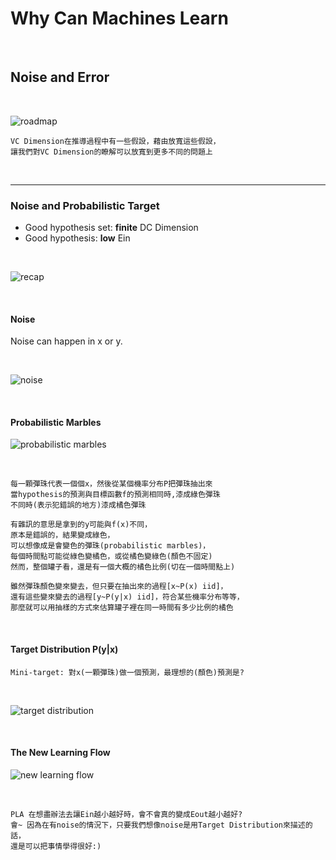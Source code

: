 # Why Can Machines Learn

<br />

## Noise and Error

<br />

![roadmap](https://github.com/linda2020130/Notes_ML-Foundations/blob/master/Pictures/Week%208/roadmap.PNG)

```
VC Dimension在推導過程中有一些假設，藉由放寬這些假設，
讓我們對VC Dimension的瞭解可以放寬到更多不同的問題上
```

<br />

***

### Noise and Probabilistic Target

* Good hypothesis set: **finite** DC Dimension
* Good hypothesis: **low** Ein

<br />

![recap](https://github.com/linda2020130/Notes_ML-Foundations/blob/master/Pictures/Week%208/recap.PNG)

<br />

#### Noise

Noise can happen in x or y.

<br />

![noise](https://github.com/linda2020130/Notes_ML-Foundations/blob/master/Pictures/Week%208/noise.PNG)

<br />

#### Probabilistic Marbles

![probabilistic marbles](https://github.com/linda2020130/Notes_ML-Foundations/blob/master/Pictures/Week%208/probabilistic%20marbles.PNG)

<br />

```
每一顆彈珠代表一個個x，然後從某個機率分布P把彈珠抽出來
當hypothesis的預測與目標函數f的預測相同時,漆成綠色彈珠
不同時(表示犯錯誤的地方)漆成橘色彈珠

有雜訊的意思是拿到的y可能與f(x)不同，
原本是錯誤的，結果變成綠色，
可以想像成是會變色的彈珠(probabilistic marbles)，
每個時間點可能從綠色變橘色，或從橘色變綠色(顏色不固定)
然而，整個罐子看，還是有一個大概的橘色比例(切在一個時間點上)

雖然彈珠顏色變來變去，但只要在抽出來的過程[x~P(x) iid]，
還有這些變來變去的過程[y~P(y|x) iid]，符合某些機率分布等等，
那麼就可以用抽樣的方式來估算罐子裡在同一時間有多少比例的橘色
```

<br />

#### Target Distribution P(y|x)

```
Mini-target: 對x(一顆彈珠)做一個預測，最理想的(顏色)預測是?
```

<br />

![target distribution](https://github.com/linda2020130/Notes_ML-Foundations/blob/master/Pictures/Week%208/target%20distribution.PNG)

<br />

#### The New Learning Flow

![new learning flow](https://github.com/linda2020130/Notes_ML-Foundations/blob/master/Pictures/Week%208/new%20learning%20flow.PNG)

<br />

```
PLA 在想盡辦法去讓Ein越小越好時，會不會真的變成Eout越小越好?
會~ 因為在有noise的情況下，只要我們想像noise是用Target Distribution來描述的話，
還是可以把事情學得很好:)
```

<br />





